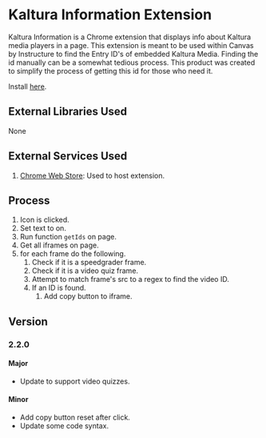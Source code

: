 # Kaltura Information Extension

Kaltura Information is a Chrome extension that displays info about Kaltura media players in a page. This extension is meant to be used within Canvas by Instructure to find the Entry ID's of embedded Kaltura Media. Finding the id manually can be a somewhat tedious process. This product was created to simplify the process of getting this id for those who need it.

Install [here](https://chrome.google.com/webstore/detail/kaltura-information/hdfbfjhbcjjcpbbflhofiicpocglmpbn).

## External Libraries Used

None

## External Services Used

1. [Chrome Web Store](https://chrome.google.com/webstore/category/extensions): Used to host extension.

## Process

1. Icon is clicked.
2. Set text to on.
3. Run function `getIds` on page.
4. Get all iframes on page.
5. for each frame do the following.
   1. Check if it is a speedgrader frame.
   2. Check if it is a video quiz frame.
   3. Attempt to match frame's src to a regex to find the video ID.
   4. If an ID is found.
      1. Add copy button to iframe.

## Version

### 2.2.0

#### Major

- Update to support video quizzes.

#### Minor

- Add copy button reset after click.
- Update some code syntax.
